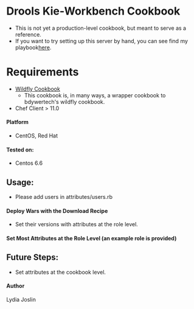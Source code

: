 # Drools Kie-Workbench Cookbook

* This is not yet a production-level cookbook, but meant to serve as a reference.
* If you want to try setting up this server by hand, you can see find my playbook[here](https://lejoslin.me/2016/10/26/drools-kie-workbench-playbook-for-centos-6-6/).
# Requirements
* [Wildfly Cookbook](https://github.com/bdwyertech/chef-wildfly)
   * This cookbook is, in many ways, a wrapper cookbook to bdywertech's wildfly cookbook.
* Chef Client > 11.0

#### Platform
* CentOS, Red Hat

#### Tested on:
* Centos 6.6

## Usage: 
* Please add users in attributes/users.rb

#### Deploy Wars with the Download Recipe
* Set their versions with attributes at the role level.

#### Set Most Attributes at the Role Level (an example role is provided)

## Future Steps: 
* Set attributes at the cookbook level.

#### Author
Lydia Joslin
